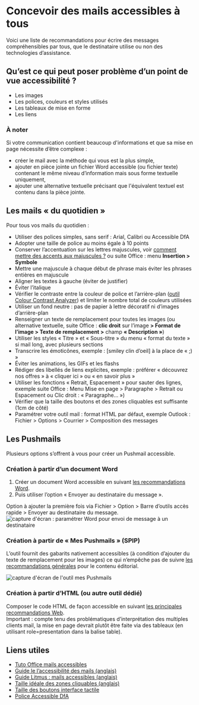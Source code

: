 # Concevoir des mails accessibles à tous  

<script>$(document).ready(function () {
    setBreadcrumb([{"label":"Concevoir des mails accessibles à tous"}]);
});</script>

Voici une liste de recommandations pour écrire des messages compréhensibles par tous, que le destinataire utilise ou non des technologies d’assistance.

## Qu’est ce qui peut poser problème d’un point de vue accessibilité ?
- Les images
- Les polices, couleurs et styles utilisés
- Les tableaux de mise en forme
- Les liens

### À noter
Si votre communication contient beaucoup d'informations et que sa mise en page nécessite d’être complexe : 
- créer le mail avec la méthode qui vous est la plus simple, 
- ajouter en pièce jointe un fichier Word accessible (ou fichier texte) contenant le même niveau d’information mais sous forme textuelle uniquement, 
- ajouter une alternative textuelle précisant que l'équivalent textuel est contenu dans la pièce jointe. 


## Les mails « du quotidien »
Pour tous vos mails du quotidien : 
- Utiliser des polices simples, sans serif : Arial, Calibri ou Accessible DfA
- Adopter une taille de police au moins égale à 10 points
- Conserver l’accentuation sur les lettres majuscules, voir [comment mettre des accents aux majuscules ?](./editorial.html#annexes) ou suite Office : menu **Insertion > Symbole**
- Mettre une  majuscule à chaque début de phrase mais éviter les phrases entières en majuscule
- Aligner les textes à gauche (éviter de justifier) 
- Éviter l’italique 
- Vérifier le contraste entre la couleur de police et l’arrière-plan ([outil Colour Contrast Analyzer](https://developer.paciellogroup.com/resources/contrastanalyser/)) et limiter le nombre total de couleurs utilisées
- Utiliser un fond neutre : pas de papier à lettre décoratif ni d’images d’arrière-plan
- Renseigner un texte de remplacement pour toutes les images (ou alternative textuelle, suite Office : **clic droit** sur l’image **> Format de l’image > Texte de remplacement >** champ **« Description »**) 
- Utiliser les styles « Titre » et « Sous-titre » du menu « format du texte » si mail long, avec plusieurs sections
- Transcrire les émoticônes, exemple : [smiley clin d’oeil] à la place de « ;) »
- Éviter les animations, les GIFs et les flashs 
- Rédiger des libellés de liens explicites, exemple : préférer « découvrez nos offres » à « cliquer ici » ou « en savoir plus »
- Utiliser les fonctions « Retrait, Espacement » pour sauter des lignes, exemple suite Office : Menu Mise en page > Paragraphe > Retrait ou Espacement ou Clic droit : « Paragraphe… »)
- Vérifier que la taille des boutons et des zones cliquables est suffisante (1cm de côté)
- Paramétrer votre outil mail : format HTML par défaut, exemple Outlook : Fichier > Options > Courrier > Composition des messages 

## Les Pushmails 

Plusieurs options s’offrent à vous pour créer un Pushmail accessible.

### Création à partir d’un document Word
1. Créer un document Word accessible en suivant [les recommandations Word](./word.html).
2. Puis utiliser l’option « Envoyer au destinataire du message ».  

Option à ajouter la première fois via Fichier > Option > Barre d’outils accès rapide > Envoyer au destinataire du message. 
<img alt="capture d'écran : paramétrer Word pour envoi de message à un destinataire" src="./images/email1.png">

### Création à partir de « Mes Pushmails » (SPIP)

L’outil fournit des gabarits nativement accessibles (à condition d’ajouter du texte de remplacement pour les images) ce qui n’empêche pas de suivre [les recommandations générales](./editorial.html) pour le contenu éditorial.

<img alt="capture d'écran de l'outil mes Pushmails" src="./images/email2.png">

### Création à partir d’HTML (ou autre outil dédié)

Composer le code HTML de façon accessible en suivant [les principales recommandations Web](https://a11y-guidelines.orange.com/web/index.html).  
Important : compte tenu des problématiques d’interprétation des multiples clients mail, la mise en page devrait plutôt être faite via des tableaux (en utilisant role=presentation dans la balise table). 

## Liens utiles

- [Tuto Office mails accessibles](https://support.office.com/fr-fr/article/vid%C3%A9o-am%C3%A9liorer-l-accessibilit%C3%A9-des-e-mails-ebf3730a-18f8-4b57-81d1-730086231775)
- [Guide le l’accessibilité des mails (anglais)](https://webdesign.tutsplus.com/tutorials/a-beginners-guide-to-email-accessibility--cms-31240)
- [Guide Litmus : mails accessibles (anglais)](https://litmus.com/blog/ultimate-guide-accessible-emails)
- [Taille idéale des zones cliquables (anglais)](https://www.smashingmagazine.com/2012/02/finger-friendly-design-ideal-mobile-touchscreen-target-sizes/)
- [Taille des boutons interface tactile](https://www.ludotic.com/quelle-taille-boutons-sur-une-interface-tactile/)
- [Police Accessible DfA](http://c-rnt.apf.asso.fr/2019/01/07/accessible-dfa-une-police-open-source-concue-par-orange/)

<!--  This file is part of a11y-guidelines | Our vision of mobile & web accessibility guidelines and best practices, with valid/invalid examples.
 Copyright (C) 2016  Orange SA
 See the Creative Commons Legal Code Attribution-ShareAlike 3.0 Unported License for more details (LICENSE file). -->